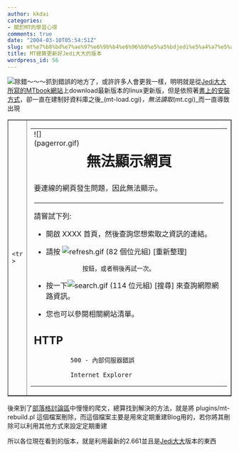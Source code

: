 ```yaml
---
author: kkdai
categories:
- 關於MT的學習心得
comments: true
date: "2004-03-10T05:54:51Z"
slug: mt%e7%b8%bd%e7%ae%97%e6%9b%b4%e6%96%b0%e5%a5%bdjedi%e5%a4%a7%e5%a4%a7%e7%9a%84%e7%89%88%e6%9c%ac
title: MT總算更新好Jedi大大的版本
wordpress_id: 56
---
```


![除錯～～～](http://www.evanlin.com/blog/archives/0310/debug.gif)抓到錯誤的地方了，或許許多人會更我一樣，明明就是從[Jedi大大所寫的MTbook網站](http://mtbook.net/download.html)上download最新版本的linux更新版，但是依照著[書上的安裝方式](http://mtbook.net)，卻一直在建制好資料庫之後_(mt-load.cgi)_，無法讀取_(mt.cgi)_而一直導致出現





  
  <table cellpadding="0" cellspacing="0" border="1" width="70%" >

<td align="left" >



    <tr >
      
<td width="100%" align="left" >
        <table >
          <tr >
            
<td align="left" id="tableProps" valign="top" >![](pagerror.gif)
</td>
            
<td width="360" align="left" id="tableProps2" valign="center" >
              

# 無法顯示網頁


            
</td>
          </tr>
          <tr >
            
<td width="400" id="tablePropsWidth" colspan="2" >要連線的網頁發生問題，因此無法顯示。
</td>
          </tr>
          <tr >
            
<td width="400" id="tablePropsWidth" colspan="2" >
              

* * *


              

請嘗試下列:


              


                
  * 開啟
                  XXXX 首頁，然後查詢您想索取之資訊的連結。
                
  * 請按 ![refresh.gif (82 個位元組)](refresh.gif)
                  [重新整理]
                
                  按鈕，或者稍後再試一次。  

                
  * 按一下![search.gif (114 位元組)](search.gif)
                  [搜尋]
                來查詢網際網路資訊。
                
  * 您也可以參閱相關網站清單。
              

              
              
              

## HTTP
              500 - 內部伺服器錯誤  

              Internet Explorer


              
</td>
          </tr>
        </table>
      
</td>
    </tr>
  </table>
  





後來到了[部落格討論區](http://phpbb.elixus.org)中慢慢的爬文，總算找到解決的方法，就是將 
plugins/mt-rebuild.pl
這個檔案刪除，而這個檔案主要是用來定期重建Blog用的，若你將其刪除可以利用其他方式來設定定期重建




所以各位現在看到的版本，就是利用最新的2.661並且是[Jedi大大](http://mtbook.net/download.html)版本的東西
